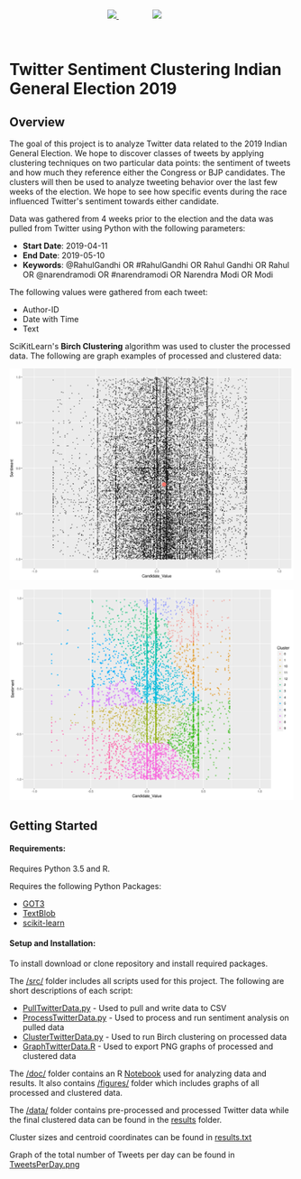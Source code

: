 <br>
<p align="center">
	<a href="#">
		<img src="https://cdn.svgporn.com/logos/twitter.svg" width="175"  /> 	
		<img src="https://akm-img-a-in.tosshub.com/indiatoday/images/story/201904/bjp_congress_twitter_election_commission_social_media_0.jpeg?VcSxl6yf8NfkDjc_zSP31XsJKr_0cbn0&size=770:433g" width="300" hspace="60" />
	</a>
</p>
<br>

# Twitter Sentiment Clustering Indian General Election 2019

## Overview
The goal of this project is to analyze Twitter data related to the 2019 Indian General Election.
We hope to discover classes of tweets by applying clustering techniques on two particular data points: the
sentiment of tweets and how much they reference either the Congress or BJP
candidates. The clusters will then be used to analyze
tweeting behavior over the last few weeks of the election. We hope to see how
specific events during the race influenced Twitter's sentiment towards either candidate.

Data was gathered from 4 weeks prior to the election and the data was pulled from Twitter using Python with the following parameters:

- **Start Date**: 2019-04-11
- **End Date**: 2019-05-10
- **Keywords**: @RahulGandhi OR #RahulGandhi OR Rahul Gandhi OR Rahul OR @narendramodi OR #narendramodi OR Narendra Modi OR Modi

The following values were gathered from each tweet:

- Author-ID
- Date with Time
- Text

SciKitLearn's **Birch Clustering** algorithm was used to cluster the processed data.
The following are graph examples of processed and clustered data:

![Processed Data Graph Example](doc/figures/processed_Twitter_Modi_Gandhi_2019-04-11.png)

![Clustered Data Graph Example](doc/figures/clustered_processed_Twitter_Modi_Gandhi_2019-04-11.png)


## Getting Started

#### Requirements:

Requires Python 3.5 and R.

Requires the following Python Packages:

- [GOT3](https://github.com/Jefferson-Henrique/GetOldTweets-python)
- [TextBlob](https://pypi.python.org/pypi/textblob)
- [scikit-learn](https://pypi.python.org/pypi/scikit-learn/0.18.1)

#### Setup and Installation:

To install download or clone repository and install required packages.

The [/src/](src) folder includes all scripts used for this project. The following
are short descriptions of each script:

- [PullTwitterData.py](src/PullTwitterData.py) - Used to pull and write data to CSV
- [ProcessTwitterData.py](src/ProcessTwitterData.py) - Used to process and run sentiment analysis on pulled data
- [ClusterTwitterData.py](src/ClusterTwitterData.py) - Used to run Birch clustering on processed data
- [GraphTwitterData.R](src/GraphTwitterData.R) - Used to export PNG graphs of processed and clustered data

The [/doc/](doc) folder contains an R [Notebook](doc/Notebook.Rmd) used for analyzing
data and results. It also contains [/figures/](doc/figures) folder which includes graphs of all processed and
clustered data.

The [/data/](data) folder contains pre-processed and processed Twitter data while the
final clustered data can be found in the [results](/results/) folder.

Cluster sizes and centroid coordinates can be found in
[results.txt](results/results.txt)

Graph of the total number of Tweets per day can be found in [TweetsPerDay.png](results/TweetsPerDay.png)
